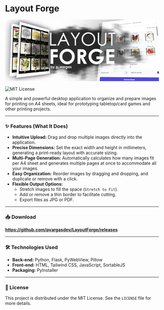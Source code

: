 # Layout Forge

![Logo](app/gui/Assets/Header.png) 

![MIT License](https://img.shields.io/badge/License-MIT-yellow.svg)

A simple and powerful desktop application to organize and prepare images for printing on A4 sheets, ideal for prototyping tabletop/card games and other printing projects.

---

### ✨ Features (What It Does)

* **Intuitive Upload:** Drag and drop multiple images directly into the application.
* **Precise Dimensions:** Set the exact width and height in millimeters, generating a print-ready layout with accurate sizing.
* **Multi-Page Generation:** Automatically calculates how many images fit per A4 sheet and generates multiple pages at once to accommodate all your images.
* **Easy Organization:** Reorder images by dragging and dropping, and duplicate or remove with a click.
* **Flexible Output Options:**
    * Stretch images to fill the space (`Stretch to Fit`).
    * Add or remove a thin border to facilitate cutting.
    * Export files as JPG or PDF.

---

### 📥 Download
**https://github.com/pvargasdev/LayoutForge/releases**

---

### 🛠️ Technologies Used

* **Back-end:** Python, Flask, PyWebView, Pillow
* **Front-end:** HTML, Tailwind CSS, JavaScript, SortableJS
* **Packaging:** PyInstaller

---

### 📄 License

This project is distributed under the MIT License. See the `LICENSE` file for more details.
